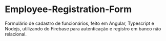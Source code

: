 # Employee-Registration-Form
Formulário de cadastro de funcionários, feito em Angular, Typescript e Nodejs, utilizando do Firebase para autenticação e registro em banco não relacional.
